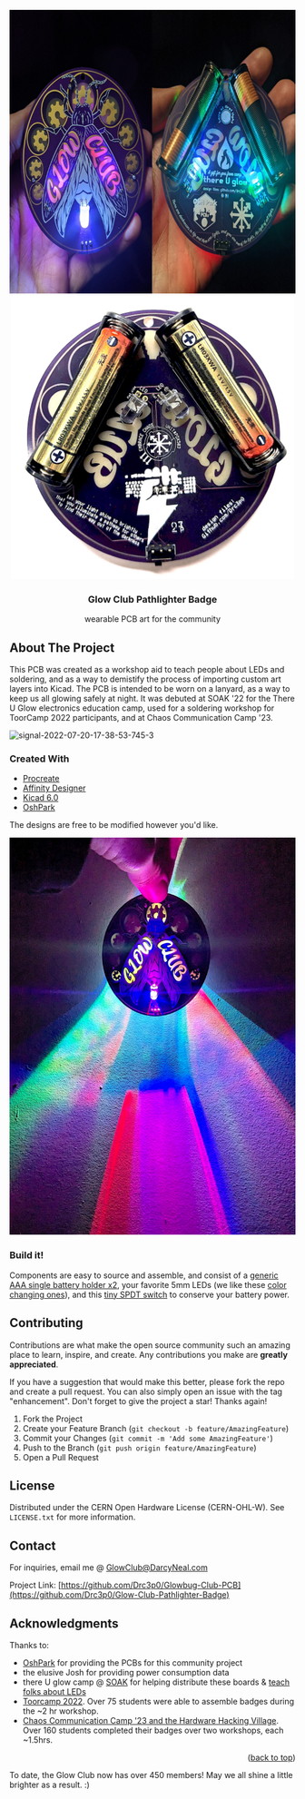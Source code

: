 <div id="top"></div>

<br />
<div align="center">
  <a href="https://github.com/Drc3p0/Glow-Club-Pathlighter-Badge">
    <img src="https://github.com/Drc3p0/Glow-Club-Pathlighter-Badge/blob/main/images/glowbug-front-back.jpeg" alt="glowclub pcb front and back" width="750" height="500">
      </a>
 <a href="https://github.com/Drc3p0/Glow-Club-Pathlighter-Badge">
    <img src="https://github.com/Drc3p0/Glow-Club-Pathlighter-Badge/blob/main/images/CCC23-design.jpg" alt="glowclub pcb front and back" width="500" height="500">
      </a>



<h3 align="center">Glow Club Pathlighter Badge</h3>

  <p align="center">
    wearable PCB art for the community
  
  </p>
</div>

<!-- ABOUT THE PROJECT -->
## About The Project
This PCB was created as a workshop aid to teach people about LEDs and soldering, and as a way to demistify the process of importing custom art layers into Kicad.  The PCB is intended to be worn on a lanyard, as a way to keep us all glowing safely at night. It was debuted at SOAK '22 for the There U Glow electronics education camp, used for a soldering workshop for ToorCamp 2022 participants, and at Chaos Communication Camp '23. 

![signal-2022-07-20-17-38-53-745-3](https://user-images.githubusercontent.com/5934416/230461181-b4f589f3-af21-478e-bcd9-1b133f0b4df2.jpg)
  
### Created With

* [Procreate](https://procreate.art/)
* [Affinity Designer](https://affinity.serif.com/)
* [Kicad 6.0](https://kicad.org/)
* [OshPark](https://oshpark.com/)

The designs are free to be modified however you'd like.  

<div align="center">
  <a href="https://github.com/Drc3p0/Glow-Club-Pathlighter-Badge">
    <img src="https://github.com/Drc3p0/Glow-Club-Pathlighter-Badge/blob/main/images/so-much-glow.jpg" alt="much glow!" width="565" height="700">
      </a>
</div>

### Build it! 

Components are easy to source and assemble, and consist of a [generic AAA single battery holder x2](https://www.mouser.com/ProductDetail/12BH412-GR), your favorite 5mm LEDs (we like these [color changing ones](https://www.amazon.com/Multicolor-Flashing-Changing-Electronics-Components/dp/B01C19END2/ref=sr_1_13?crid=3ENC4HC6ILEX9&keywords=slow+flash+led+5mm&qid=1654971525&sprefix=slow+flash+led+5mm%2Caps%2C144&sr=8-13)), and this
[tiny SPDT switch](https://www.mouser.com/ProductDetail/642-MHSS1105) to conserve your battery power.


## Contributing

Contributions are what make the open source community such an amazing place to learn, inspire, and create. Any contributions you make are **greatly appreciated**.

If you have a suggestion that would make this better, please fork the repo and create a pull request. You can also simply open an issue with the tag "enhancement".
Don't forget to give the project a star! Thanks again!

1. Fork the Project
2. Create your Feature Branch (`git checkout -b feature/AmazingFeature`)
3. Commit your Changes (`git commit -m 'Add some AmazingFeature'`)
4. Push to the Branch (`git push origin feature/AmazingFeature`)
5. Open a Pull Request


## License

Distributed under the CERN Open Hardware License (CERN-OHL-W). See `LICENSE.txt` for more information.

## Contact

For inquiries, email me @ [GlowClub@DarcyNeal.com](mailto:glowclub@darcyneal.com)

Project Link: [https://github.com/Drc3p0/Glowbug-Club-PCB](https://github.com/Drc3p0/Glow-Club-Pathlighter-Badge)

<!-- ACKNOWLEDGMENTS -->
## Acknowledgments
Thanks to:
* [OshPark](https://oshpark.org) for providing the PCBs for this community project
* the elusive Josh for providing power consumption data
* there U glow camp @ [SOAK](https://soakpdx.com/) for helping distribute these boards & [teach folks about LEDs](https://docs.google.com/document/d/180WD4LogMjx8FmKcFc0dmlTEKJ1Xa7dIHlEhSLMOAxA/edit?usp=sharing)
* [Toorcamp 2022](https://talks.toorcon.net/toorcamp-2020-2019/talk/DNWBQS/).  Over 75 students were able to assemble badges during the ~2 hr workshop.
* [Chaos Communication Camp '23 and the Hardware Hacking Village](https://events.ccc.de/camp/2023/hub/camp23/en/event/solder-a-pathlighter-pcb-badge-day-1/).  Over 160 students completed their badges over two workshops, each ~1.5hrs. 
<p align="right">(<a href="#top">back to top</a>)</p>

To date, the Glow Club now has over 450 members! May we all shine a little brighter as a result. :)

